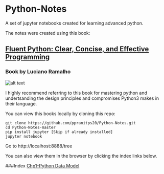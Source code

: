 # Python-Notes

A set of jupyter notebooks created for learning advanced python.

The notes were created using this book:

## [Fluent Python: Clear, Concise, and Effective Programming](http://shop.oreilly.com/product/0636920032519.do)
### Book by Luciano Ramalho

![alt text](https://covers.oreillystatic.com/images/0636920032519/lrg.jpg)

I highly recommend referring to this book for mastering python and undertsanding the design principles and compromises Python3 makes in their language. 

You can view this books locally by cloning this repo:
```
git clone https://github.com/ppranitps20/Python-Notes.git
cd Python-Notes-master
pip install jupyter [Skip if already installed]
jupyter notebook
```
Go to http://localhost:8888/tree

You can also view them in the browser by clicking the index links below.

###Index
[Chp1-Python Data Model](https://nbviewer.jupyter.org/github/ppranitps20/Python-Notes/blob/master/Chp1%20-%20Python%20Data%20Model.ipynb)
